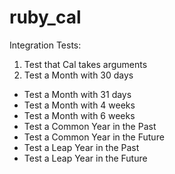 ruby_cal
========

Integration Tests:
  1. Test that Cal takes arguments
  2. Test a Month with 30 days
  - Test a Month with 31 days
  - Test a Month with 4 weeks
  - Test a Month with 6 weeks
  - Test a Common Year in the Past
  - Test a Common Year in the Future
  - Test a Leap Year in the Past
  - Test a Leap Year in the Future

